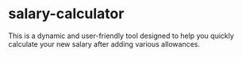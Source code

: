 # salary-calculator
This is a dynamic and user-friendly tool designed to help you quickly calculate your new salary after adding various allowances.
